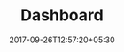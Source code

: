 ---
title: "Dashboard"
date: 2017-09-26T12:57:20+05:30
draft: false
layout: dashboard
property: "Chalston Beach Resort"
status: "In Process"
url: /dashboard/chalston-beach-resort/
slug: "chalston-beach-resort/"

mainmenu:
 dashboard: true

---